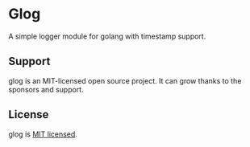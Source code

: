 # Glog

A simple logger module for golang with timestamp support.

## Support

glog is an MIT-licensed open source project. It can grow thanks to the sponsors and support.

## License

glog is [MIT licensed](LICENSE).
